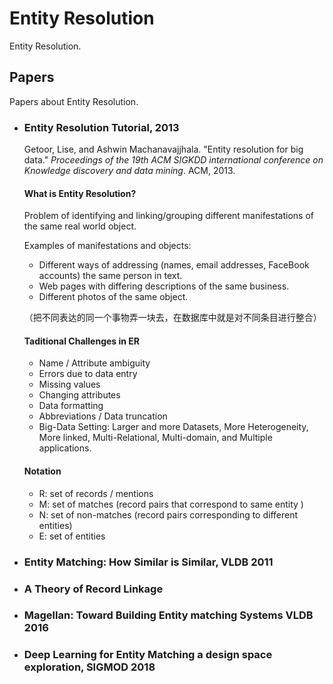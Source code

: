 # Entity Resolution

Entity Resolution.

## Papers

Papers about Entity Resolution.

- ### Entity Resolution Tutorial, 2013

  Getoor, Lise, and Ashwin Machanavajjhala. "Entity resolution for big data." *Proceedings of the 19th ACM SIGKDD international conference on Knowledge discovery and data mining*. ACM, 2013.

  #### What is Entity Resolution?

  Problem of identifying and linking/grouping different manifestations of the same real world object.

  Examples of manifestations and objects:

  - Different ways of addressing (names, email addresses, FaceBook accounts) the same person in text.
  - Web pages with differing descriptions of the same business.
  - Different photos of the same object.

  （把不同表达的同一个事物弄一块去，在数据库中就是对不同条目进行整合）

  #### Taditional Challenges in ER

  - Name / Attribute ambiguity
  - Errors due to data entry
  - Missing values
  - Changing attributes
  - Data formatting
  - Abbreviations / Data truncation
  - Big-Data Setting: Larger and more Datasets, More Heterogeneity, More linked, Multi-Relational, Multi-domain, and Multiple applications. 

  #### Notation

  - R: set of records / mentions
  - M: set of matches (record pairs that correspond to same entity )
  - N: set of non-matches (record pairs corresponding to different entities)
  - E: set of entities

  

- ### Entity Matching: How Similar is Similar, VLDB 2011

- ### A Theory of Record Linkage

- ### Magellan: Toward Building Entity matching Systems VLDB 2016

- ### Deep Learning for Entity Matching a design space exploration, SIGMOD 2018







